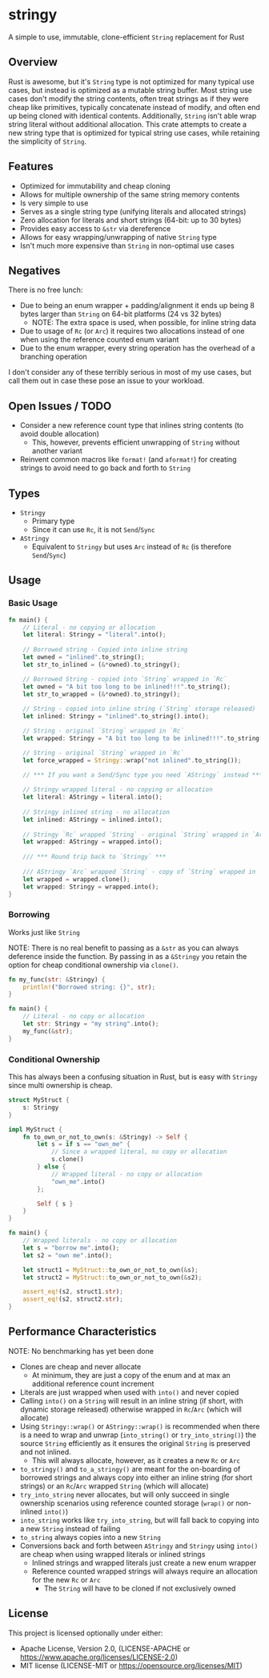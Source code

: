 # stringy

A simple to use, immutable, clone-efficient `String` replacement for Rust

## Overview

Rust is awesome, but it's `String` type is not optimized for many typical use
cases, but instead is optimized as a  mutable string buffer. Most string use 
cases don't modify the string contents, often treat strings as if they were cheap 
like primitives, typically concatenate instead of modify, and often end up 
being cloned with identical contents. Additionally, `String` isn't able wrap 
string literal without additional allocation. This crate attempts to 
create a new string type that is optimized for typical string use cases, while 
retaining the simplicity of `String`.

## Features

* Optimized for immutability and cheap cloning
* Allows for multiple ownership of the same string memory contents
* Is very simple to use
* Serves as a single string type (unifying literals and allocated strings)
* Zero allocation for literals and short strings (64-bit: up to 30 bytes)
* Provides easy access to `&str` via dereference
* Allows for easy wrapping/unwrapping of native `String` type
* Isn't much more expensive than `String` in non-optimal use cases

## Negatives

There is no free lunch:

* Due to being an enum wrapper + padding/alignment it ends up being 8 bytes
  larger than `String` on 64-bit platforms (24 vs 32 bytes)
  * NOTE: The extra space is used, when possible, for inline string data
* Due to usage of `Rc` (or `Arc`) it requires two allocations instead of one
  when using the reference counted enum variant
* Due to the enum wrapper, every string operation has the overhead of a
  branching operation

I don't consider any of these terribly serious in most of my use cases, but
call them out in case these pose an issue to your workload.

## Open Issues / TODO

* Consider a new reference count type that inlines string contents (to avoid
  double allocation)
  * This, however, prevents efficient unwrapping of `String` without another 
    variant
* Reinvent common macros like `format!` (and `aformat!`) for creating 
  strings to avoid need to go back and forth to `String`

## Types

* `Stringy`
    * Primary type
    * Since it can use `Rc`, it is not `Send`/`Sync`
* `AStringy`
    * Equivalent to `Stringy` but uses `Arc` instead of `Rc` (is therefore `Send`/`Sync`)

## Usage

### Basic Usage

```rust
fn main() {
    // Literal - no copying or allocation
    let literal: Stringy = "literal".into();
    
    // Borrowed string - Copied into inline string
    let owned = "inlined".to_string();
    let str_to_inlined = (&*owned).to_stringy();

    // Borrowed String - copied into `String` wrapped in `Rc`
    let owned = "A bit too long to be inlined!!!".to_string();
    let str_to_wrapped = (&*owned).to_stringy();
    
    // String - copied into inline string (`String` storage released)
    let inlined: Stringy = "inlined".to_string().into();

    // String - original `String` wrapped in `Rc`
    let wrapped: Stringy = "A bit too long to be inlined!!!".to_string().into();

    // String - original `String` wrapped in `Rc`
    let force_wrapped = Stringy::wrap("not inlined".to_string());
    
    // *** If you want a Send/Sync type you need `AStringy` instead ***

    // Stringy wrapped literal - no copying or allocation
    let literal: AStringy = literal.into();
    
    // Stringy inlined string - no allocation
    let inlined: AStringy = inlined.into();
    
    // Stringy `Rc` wrapped `String` - original `String` wrapped in `Arc`
    let wrapped: AStringy = wrapped.into();
    
    /// *** Round trip back to `Stringy` ***
    
    /// AStringy `Arc` wrapped `String` - copy of `String` wrapped in `Rc`
    let wrapped = wrapped.clone();
    let wrapped: Stringy = wrapped.into();
}
```

### Borrowing

Works just like `String`

NOTE: There is no real benefit to passing as a `&str` as 
you can always deference inside the function. By passing in as a `&Stringy` 
you retain the option for cheap conditional ownership via `clone()`.

```rust
fn my_func(str: &Stringy) {
    println!("Borrowed string: {}", str);
}

fn main() {
    // Literal - no copy or allocation
    let str: Stringy = "my string".into();
    my_func(&str);
}
```

### Conditional Ownership

This has always been a confusing situation in Rust, but is easy with `Stringy` 
since multi ownership is cheap.

```rust
struct MyStruct {
    s: Stringy
}

impl MyStruct {
    fn to_own_or_not_to_own(s: &Stringy) -> Self {
        let s = if s == "own_me" {
            // Since a wrapped literal, no copy or allocation
            s.clone()
        } else {
            // Wrapped literal - no copy or allocation
            "own_me".into()
        };

        Self { s }
    }
}

fn main() {
    // Wrapped literals - no copy or allocation
    let s = "borrow me".into();
    let s2 = "own me".into();

    let struct1 = MyStruct::to_own_or_not_to_own(&s);
    let struct2 = MyStruct::to_own_or_not_to_own(&s2);

    assert_eq!(s2, struct1.str);
    assert_eq!(s2, struct2.str);
}
```

## Performance Characteristics

NOTE: No benchmarking has yet been done

* Clones are cheap and never allocate
    * At minimum, they are just a copy of the enum and at max an additional 
      reference count increment
* Literals are just wrapped when used with `into()` and never copied
* Calling `into()` on a `String` will result in an inline string (if 
  short, with dynamic storage released) otherwise wrapped in `Rc`/`Arc` 
  (which will allocate)
* Using `Stringy::wrap()` or `AStringy::wrap()` is recommended when there is 
  a need to wrap and unwrap (`into_string()` or `try_into_string()`) the source 
  `String` efficiently as it ensures the original `String` is preserved and not 
  inlined.
    * This will always allocate, however, as it creates a new `Rc` or `Arc`
* `to_stringy()` and `to_a_stringy()` are meant for the on-boarding of borrowed 
  strings and always copy into either an inline string (for short strings) or 
  an `Rc`/`Arc` wrapped `String` (which will allocate)
* `try_into_string` never allocates, but will only succeed in single 
  ownership scenarios using reference counted storage (`wrap()` or non-inlined 
  `into()`)
* `into_string` works like `try_into_string`, but will fall back to 
  copying into a new `String` instead of failing
* `to_string` always copies into a new `String`
* Conversions back and forth between `AStringy` and `Stringy` using `into()` 
  are cheap when using wrapped literals or inlined strings
    * Inlined strings and wrapped literals just create a new enum wrapper
    * Reference counted wrapped strings will always require an allocation for 
      the  new `Rc` or `Arc`
        * The `String` will have to be cloned if not exclusively owned

## License

This project is licensed optionally under either:

* Apache License, Version 2.0, (LICENSE-APACHE
  or https://www.apache.org/licenses/LICENSE-2.0)
* MIT license (LICENSE-MIT or https://opensource.org/licenses/MIT)

